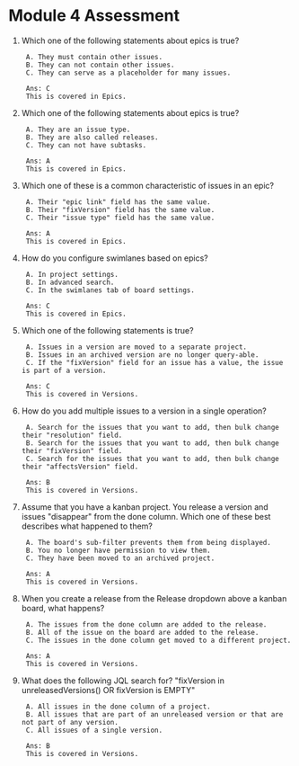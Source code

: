 # Module 4 Assessment
1. Which one of the following statements about epics is true?

        A. They must contain other issues.
        B. They can not contain other issues.
        C. They can serve as a placeholder for many issues.

        Ans: C 
        This is covered in Epics.

2. Which one of the following statements about epics is true?

        A. They are an issue type.
        B. They are also called releases.
        C. They can not have subtasks.

        Ans: A
        This is covered in Epics.

3. Which one of these is a common characteristic of issues in an epic?

        A. Their "epic link" field has the same value.
        B. Their "fixVersion" field has the same value.
        C. Their "issue type" field has the same value.

        Ans: A
        This is covered in Epics.

4. How do you configure swimlanes based on epics?

        A. In project settings.
        B. In advanced search.
        C. In the swimlanes tab of board settings.
        
        Ans: C
        This is covered in Epics.

5. Which one of the following statements is true?

        A. Issues in a version are moved to a separate project.
        B. Issues in an archived version are no longer query-able.
        C. If the "fixVersion" field for an issue has a value, the issue is part of a version.
        
        Ans: C
        This is covered in Versions.

6. How do you add multiple issues to a version in a single operation?

        A. Search for the issues that you want to add, then bulk change their "resolution" field.
        B. Search for the issues that you want to add, then bulk change their "fixVersion" field.
        C. Search for the issues that you want to add, then bulk change their "affectsVersion" field.
        
        Ans: B
        This is covered in Versions.

7. Assume that you have a kanban project. You release a version and issues "disappear" from the done column. Which one of these best describes what happened to them?

        A. The board's sub-filter prevents them from being displayed.
        B. You no longer have permission to view them.
        C. They have been moved to an archived project.
        
        Ans: A
        This is covered in Versions.

8. When you create a release from the Release dropdown above a kanban board, what happens?

        A. The issues from the done column are added to the release.
        B. All of the issue on the board are added to the release.
        C. The issues in the done column get moved to a different project.

        Ans: A
        This is covered in Versions.

9. What does the following JQL search for? "fixVersion in unreleasedVersions() OR fixVersion is EMPTY"

        A. All issues in the done column of a project.
        B. All issues that are part of an unreleased version or that are not part of any version.
        C. All issues of a single version.

        Ans: B
        This is covered in Versions.
